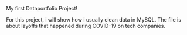 My first Dataportfolio Project!

For this project, i will show how i usually clean data in MySQL.
The file is about layoffs that happened during COVID-19 on tech companies.
